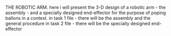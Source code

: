THE ROBOTIC ARM.
here i will present the 3-D design of a robotic arm - the assembly - and a specially designed end-effector for the purpose of poping ballons in a contest.
in task 1 file - there will be the assembly and the general procedure 
in task 2 file - there will be the specially designed end-effector

